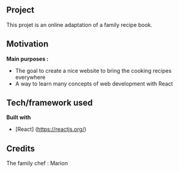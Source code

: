 ## Project
This projet is an online adaptation of a family recipe book. 

## Motivation
<b>Main purposes :</b>
- The goal to create a nice website to bring the cooking recipes everywhere
- A way to learn many concepts of web development with React

## Tech/framework used
<b>Built with</b>
- [React] (https://reactjs.org/)

## Credits
The family chef : Marion 